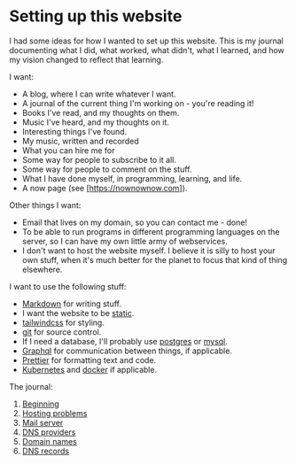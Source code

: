 # Setting up this website

I had some ideas for how I wanted to set up this website. This is my journal
documenting what I did, what worked, what didn't, what I learned, and how my
vision changed to reflect that learning.

I want:

- A blog, where I can write whatever I want.
- A journal of the current thing I'm working on - you're reading it!
- Books I've read, and my thoughts on them.
- Music I've heard, and my thoughts on it.
- Interesting things I've found.
- My music, written and recorded
- What you can hire me for
- Some way for people to subscribe to it all.
- Some way for people to comment on the stuff.
- What I have done myself, in programming, learning, and life.
- A now page (see [https://nownownow.com]).

Other things I want:

- Email that lives on my domain, so you can contact me - done!
- To be able to run programs in different programming languages on the server,
  so I can have my own little army of webservices.
- I don't want to host the website myself. I believe it is silly to host your
  own stuff, when it's much better for the planet to focus that kind of thing
  elsewhere.

I want to use the following stuff:

- [Markdown](https://en.wikipedia.org/wiki/Markdown) for writing stuff.
- I want the website to be
  [static](https://en.wikipedia.org/wiki/Static_web_page).
- [tailwindcss](https://tailwindcss.com/) for styling.
- [git](https://git-scm.com/) for source control.
- If I need a database, I'll probably use
  [postgres](https://www.postgresql.org/) or [mysql](https://www.mysql.com/).
- [Graphql](https://graphql.org) for communication between things, if
  applicable.
- [Prettier](https://prettier.io) for formatting text and code.
- [Kubernetes](https://kubernetes.io/) and [docker](https://www.docker.com/) if
  applicable.

The journal:

1. [Beginning](./begin.md)
2. [Hosting problems](./hosting-problems.md)
3. [Mail server](./mail-server.md)
4. [DNS providers](./dns-providers.md)
5. [Domain names](./domain-names.md)
6. [DNS records](./dns-records.md)
